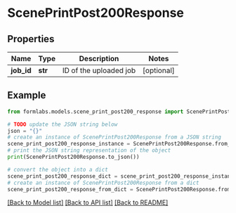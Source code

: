# ScenePrintPost200Response


## Properties

Name | Type | Description | Notes
------------ | ------------- | ------------- | -------------
**job_id** | **str** | ID of the uploaded job | [optional] 

## Example

```python
from formlabs.models.scene_print_post200_response import ScenePrintPost200Response

# TODO update the JSON string below
json = "{}"
# create an instance of ScenePrintPost200Response from a JSON string
scene_print_post200_response_instance = ScenePrintPost200Response.from_json(json)
# print the JSON string representation of the object
print(ScenePrintPost200Response.to_json())

# convert the object into a dict
scene_print_post200_response_dict = scene_print_post200_response_instance.to_dict()
# create an instance of ScenePrintPost200Response from a dict
scene_print_post200_response_from_dict = ScenePrintPost200Response.from_dict(scene_print_post200_response_dict)
```
[[Back to Model list]](../README.md#documentation-for-models) [[Back to API list]](../README.md#documentation-for-api-endpoints) [[Back to README]](../README.md)


